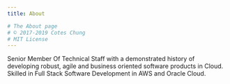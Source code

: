 ```yaml
---
title: About

# The About page
# © 2017-2019 Cotes Chung
# MIT License
---
```


Senior Member Of Technical Staff with a demonstrated history of developing robust, agile and business oriented software products in Cloud. Skilled in Full Stack Software Development in AWS and Oracle Cloud. 